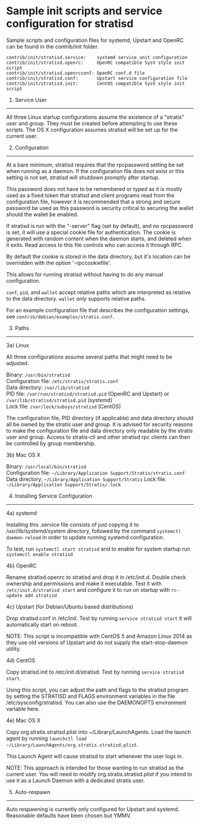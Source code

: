 Sample init scripts and service configuration for stratisd
==========================================================

Sample scripts and configuration files for systemd, Upstart and OpenRC
can be found in the contrib/init folder.

    contrib/init/stratisd.service:    systemd service unit configuration
    contrib/init/stratisd.openrc:     OpenRC compatible SysV style init script
    contrib/init/stratisd.openrcconf: OpenRC conf.d file
    contrib/init/stratisd.conf:       Upstart service configuration file
    contrib/init/stratisd.init:       CentOS compatible SysV style init script

1. Service User
---------------------------------

All three Linux startup configurations assume the existence of a "stratis" user
and group.  They must be created before attempting to use these scripts.
The OS X configuration assumes stratisd will be set up for the current user.

2. Configuration
---------------------------------

At a bare minimum, stratisd requires that the rpcpassword setting be set
when running as a daemon.  If the configuration file does not exist or this
setting is not set, stratisd will shutdown promptly after startup.

This password does not have to be remembered or typed as it is mostly used
as a fixed token that stratisd and client programs read from the configuration
file, however it is recommended that a strong and secure password be used
as this password is security critical to securing the wallet should the
wallet be enabled.

If stratisd is run with the "-server" flag (set by default), and no rpcpassword is set,
it will use a special cookie file for authentication. The cookie is generated with random
content when the daemon starts, and deleted when it exits. Read access to this file
controls who can access it through RPC.

By default the cookie is stored in the data directory, but it's location can be overridden
with the option '-rpccookiefile'.

This allows for running stratisd without having to do any manual configuration.

`conf`, `pid`, and `wallet` accept relative paths which are interpreted as
relative to the data directory. `wallet` *only* supports relative paths.

For an example configuration file that describes the configuration settings,
see `contrib/debian/examples/stratis.conf`.

3. Paths
---------------------------------

3a) Linux

All three configurations assume several paths that might need to be adjusted.

Binary:              `/usr/bin/stratisd`  
Configuration file:  `/etc/stratis/stratis.conf`  
Data directory:      `/var/lib/stratisd`  
PID file:            `/var/run/stratisd/stratisd.pid` (OpenRC and Upstart) or `/var/lib/stratisd/stratisd.pid` (systemd)  
Lock file:           `/var/lock/subsys/stratisd` (CentOS)  

The configuration file, PID directory (if applicable) and data directory
should all be owned by the stratis user and group.  It is advised for security
reasons to make the configuration file and data directory only readable by the
stratis user and group.  Access to stratis-cli and other stratisd rpc clients
can then be controlled by group membership.

3b) Mac OS X

Binary:              `/usr/local/bin/stratisd`  
Configuration file:  `~/Library/Application Support/Stratis/stratis.conf`  
Data directory:      `~/Library/Application Support/Stratis`
Lock file:           `~/Library/Application Support/Stratis/.lock`

4. Installing Service Configuration
-----------------------------------

4a) systemd

Installing this .service file consists of just copying it to
/usr/lib/systemd/system directory, followed by the command
`systemctl daemon-reload` in order to update running systemd configuration.

To test, run `systemctl start stratisd` and to enable for system startup run
`systemctl enable stratisd`

4b) OpenRC

Rename stratisd.openrc to stratisd and drop it in /etc/init.d.  Double
check ownership and permissions and make it executable.  Test it with
`/etc/init.d/stratisd start` and configure it to run on startup with
`rc-update add stratisd`

4c) Upstart (for Debian/Ubuntu based distributions)

Drop stratisd.conf in /etc/init.  Test by running `service stratisd start`
it will automatically start on reboot.

NOTE: This script is incompatible with CentOS 5 and Amazon Linux 2014 as they
use old versions of Upstart and do not supply the start-stop-daemon utility.

4d) CentOS

Copy stratisd.init to /etc/init.d/stratisd. Test by running `service stratisd start`.

Using this script, you can adjust the path and flags to the stratisd program by
setting the STRATISD and FLAGS environment variables in the file
/etc/sysconfig/stratisd. You can also use the DAEMONOPTS environment variable here.

4e) Mac OS X

Copy org.stratis.stratisd.plist into ~/Library/LaunchAgents. Load the launch agent by
running `launchctl load ~/Library/LaunchAgents/org.stratis.stratisd.plist`.

This Launch Agent will cause stratisd to start whenever the user logs in.

NOTE: This approach is intended for those wanting to run stratisd as the current user.
You will need to modify org.stratis.stratisd.plist if you intend to use it as a
Launch Daemon with a dedicated stratis user.

5. Auto-respawn
-----------------------------------

Auto respawning is currently only configured for Upstart and systemd.
Reasonable defaults have been chosen but YMMV.
